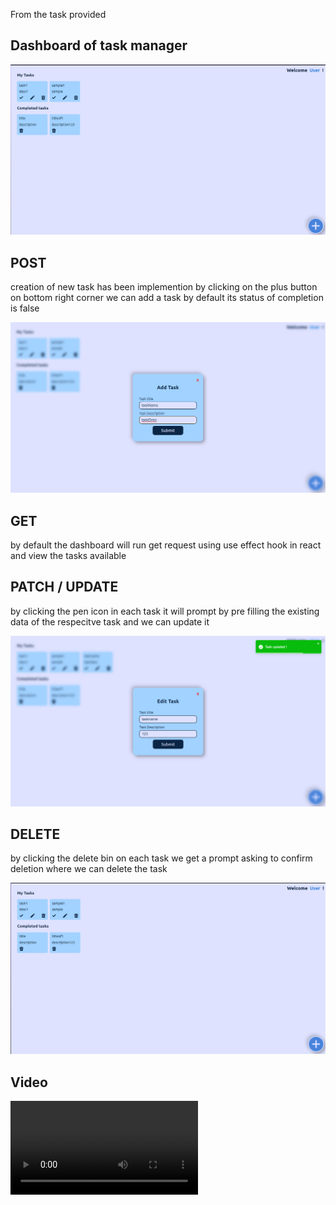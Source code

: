 From the task provided

## Dashboard of task manager

<img src="./images/dashboard.png">

## POST

creation of new task has been implemention by clicking on the plus button on bottom right corner we can add a task by default its status of completion is false

<img src="./images/addingTask.png">

## GET

by default the dashboard will run get request using use effect hook in react and view the tasks available

## PATCH / UPDATE

by clicking the pen icon in each task it will prompt by pre filling the existing data of the respecitve task and we can update it

<img src="./images/taskUpdate.png">

## DELETE

by clicking the delete bin on each task we get a prompt asking to confirm deletion where we can delete the task

<img src="./images/taskDeletion.png" >

## Video

<video src="./taskManager.mp4" controls></video>
